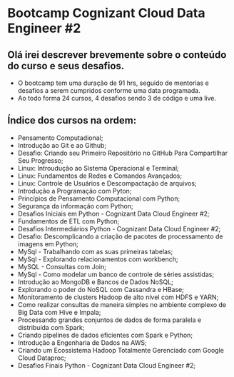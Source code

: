 # Bootcamp Cognizant Cloud Data Engineer #2

## Olá irei descrever brevemente sobre o conteúdo do curso e seus desafios.
* O bootcamp tem uma duração de 91 hrs, seguido de mentorias e desafios a serem cumpridos conforme uma data programada.
* Ao todo forma 24 cursos, 4 desafios sendo 3 de código e uma live.

## Índice dos cursos na ordem:

* Pensamento Computadional;
* Introdução ao Git e ao Github;
* Desafio: Criando seu Primeiro Repositório no GitHub Para Compartilhar Seu Progresso;
* Linux: Introudução ao Sistema Operacional e Terminal;
* Linux: Fundamentos de Redes e Comandos Avançados;
* Linux: Controle de Usuários e Descompactação de arquivos;
* Introdução a Programação com Pyton;
* Princípios de Pensamento Computacional com Python;
* Segurança da informação com Python;
* Desafios Iniciais em Python - Cognizant Data Cloud Engineer #2;
* Fundamentos de ETL com Python;
* Desafios Intermediários Python - Cognizant Data Cloud Engineer #2;
* Desafio: Descomplicando a criação de pacotes de processamento de imagens em Python;
* MySql - Trabalhando com as suas primeiras tabelas;
* MySql - Explorando relacionamentos com workbench;
* MySQL - Consultas com Join;
* MySql - Como modelar um banco de controle de séries assistidas;
* Introdução ao MongoDB e Bancos de Dados NoSQL;
* Explorando o poder do NoSQL com Cassandra e HBase;
* Monitoramento de clusters Hadoop de alto nível com HDFS e YARN;
* Como realizar consultas de maneira simples no ambiente complexo de Big Data com Hive e Impala;
* Processando grandes conjuntos de dados de forma paralela e distribuída com Spark;
* Criando pipelines de dados eficientes com Spark e Python;
* Introdução a Engenharia de Dados na AWS;
* Criando um Ecossistema Hadoop Totalmente Gerenciado com Google Cloud Dataproc;
* Desafios Finais Python - Cognizant Data Cloud Engineer #2;

